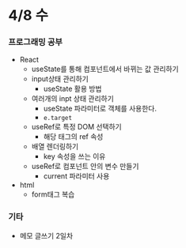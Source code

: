 # 4/8 수

### 프로그래밍 공부

* React
  * useState를 통해 컴포넌트에서 바뀌는 값 관리하기
  * input상태 관리하기
    * useState 활용 방법
  * 여러개의 inpt 상태 관리하기
    * useState 파라미터로 객체를 사용한다.
    * `e.target`
  * useRef로 특정 DOM 선택하기
    * 해당 태그의 ref 속성
  * 배열 렌더링하기
    * key 속성을 쓰는 이유
  * useRef로 컴포넌트 안의 변수 만들기
    * current 파라미터 사용
* html
  * form태그 복습

### 기타

* 메모 글쓰기 2일차

